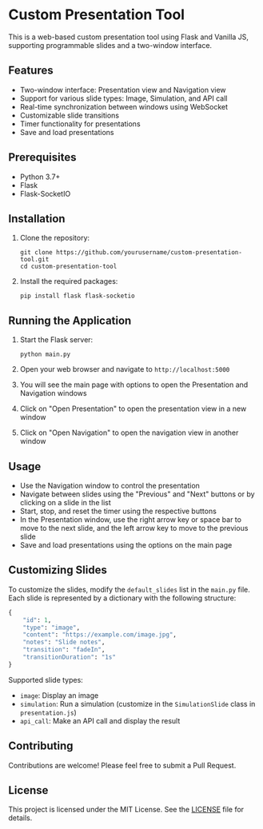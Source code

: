 # Custom Presentation Tool

This is a web-based custom presentation tool using Flask and Vanilla JS, supporting programmable slides and a two-window interface.

## Features

- Two-window interface: Presentation view and Navigation view
- Support for various slide types: Image, Simulation, and API call
- Real-time synchronization between windows using WebSocket
- Customizable slide transitions
- Timer functionality for presentations
- Save and load presentations

## Prerequisites

- Python 3.7+
- Flask
- Flask-SocketIO

## Installation

1. Clone the repository:
   ```
   git clone https://github.com/yourusername/custom-presentation-tool.git
   cd custom-presentation-tool
   ```

2. Install the required packages:
   ```
   pip install flask flask-socketio
   ```

## Running the Application

1. Start the Flask server:
   ```
   python main.py
   ```

2. Open your web browser and navigate to `http://localhost:5000`

3. You will see the main page with options to open the Presentation and Navigation windows

4. Click on "Open Presentation" to open the presentation view in a new window

5. Click on "Open Navigation" to open the navigation view in another window

## Usage

- Use the Navigation window to control the presentation
- Navigate between slides using the "Previous" and "Next" buttons or by clicking on a slide in the list
- Start, stop, and reset the timer using the respective buttons
- In the Presentation window, use the right arrow key or space bar to move to the next slide, and the left arrow key to move to the previous slide
- Save and load presentations using the options on the main page

## Customizing Slides

To customize the slides, modify the `default_slides` list in the `main.py` file. Each slide is represented by a dictionary with the following structure:

```python
{
    "id": 1,
    "type": "image",
    "content": "https://example.com/image.jpg",
    "notes": "Slide notes",
    "transition": "fadeIn",
    "transitionDuration": "1s"
}
```

Supported slide types:
- `image`: Display an image
- `simulation`: Run a simulation (customize in the `SimulationSlide` class in `presentation.js`)
- `api_call`: Make an API call and display the result

## Contributing

Contributions are welcome! Please feel free to submit a Pull Request.

## License

This project is licensed under the MIT License. See the [LICENSE](LICENSE) file for details.
